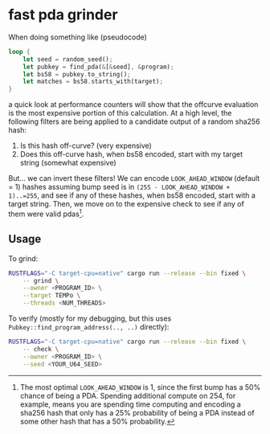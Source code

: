 # fast pda grinder

When doing something like (pseudocode)
```rust
loop {
    let seed = random_seed();
    let pubkey = find_pda(&[&seed], &program);
    let bs58 = pubkey.to_string();
    let matches = bs58.starts_with(target);
}
```
a quick look at performance counters will show that the offcurve evaluation is the most expensive portion of this calculation. At a high level, the following filters are being applied to a candidate output of a random sha256 hash:

1) Is this hash off-curve? (very expensive)
2) Does this off-curve hash, when bs58 encoded, start with my target string (somewhat expensive)

But... we can invert these filters! We can encode `LOOK_AHEAD_WINDOW` (default = 1) hashes assuming bump seed is in `(255 - LOOK_AHEAD_WINDOW + 1)..=255`, and see if any of these hashes, when bs58 encoded, start with a target string. Then, we move on to the expensive
check to see if any of them were valid pdas[^1].


[^1]: The most optimal `LOOK_AHEAD_WINDOW` is 1, since the first bump has a 50% chance
of being a PDA. Spending additional compute on 254, for example, means you are spending time computing and encoding a sha256 hash that only has a 25% probability of being a PDA instead of some other hash that has a 50% probability.


## Usage
To grind:

```bash
RUSTFLAGS="-C target-cpu=native" cargo run --release --bin fixed \
    -- grind \
    --owner <PROGRAM_ID> \
    --target TEMPo \
    --threads <NUM_THREADS>
```

To verify (mostly for my debugging, but this uses `Pubkey::find_program_address(.., ..)` directly):

```bash
RUSTFLAGS="-C target-cpu=native" cargo run --release --bin fixed \
    -- check \
    --owner <PROGRAM_ID> \
    --seed <YOUR_U64_SEED>
```


